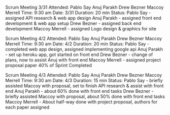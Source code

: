 Scrum Meeting 3/31
Attended: 
    Pablo Say
    Anuj Parakh
    Drew Bezner
    Maccoy Merrell
Time: 9:30 am
Date: 3/31 
Duration: 20 min
Status: 
    Pablo Say - assigned API research & web app design
    Anuj Parakh - assigned front end development & web app setup
    Drew Bezner - assigned back end development
    Maccoy Merrell - assigned Logo design & graphics for site


Scrum Meeting 4/2
Attended: 
    Pablo Say
    Anuj Parakh
    Drew Bezner
    Maccoy Merrell
Time: 9:30 am
Date: 4/2 
Duration: 20 min
Status: 
    Pablo Say - completed web app design, assigned implementing google api
    Anuj Parakh - set up heroku app, got started on front end
    Drew Bezner - change of plans, now to assist Anuj with front end 
    Maccoy Merrell - assigned project proposal paper
    40% of Sprint Completed

Scrum Meeting 4/3
Attended: 
    Pablo Say
    Anuj Parakh
    Drew Bezner
    Maccoy Merrell
Time: 9:30 am
Date: 4/3 
Duration: 15 min
Status: 
    Pablo Say - briefly assisted Maccoy with proposal, set to finish API research & assist with front end
    Anuj Parakh - about 60% done with front end tasks
    Drew Bezner - briefly assisted Maccoy with proposal, about 50% done with front end tasks
    Maccoy Merrell - About half-way done with project proposal, authors for each paper assigned